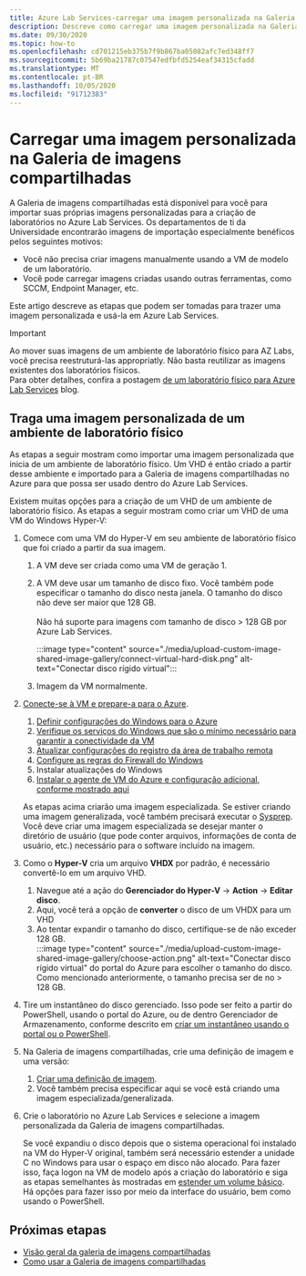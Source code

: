 ```yaml
---
title: Azure Lab Services-carregar uma imagem personalizada na Galeria de imagens compartilhadas
description: Descreve como carregar uma imagem personalizada na Galeria de imagens compartilhadas. Os departamentos de ti da Universidade encontrarão imagens de importação especialmente úteis.
ms.date: 09/30/2020
ms.topic: how-to
ms.openlocfilehash: cd701215eb375b7f9b867ba05082afc7ed348ff7
ms.sourcegitcommit: 5b69ba21787c07547edfbfd5254eaf34315cfadd
ms.translationtype: MT
ms.contentlocale: pt-BR
ms.lasthandoff: 10/05/2020
ms.locfileid: "91712383"
---
```

# <a name="upload-a-custom-image-to-shared-image-gallery"></a>Carregar uma imagem personalizada na Galeria de imagens compartilhadas

A Galeria de imagens compartilhadas está disponível para você para importar suas próprias imagens personalizadas para a criação de laboratórios no Azure Lab Services. Os departamentos de ti da Universidade encontrarão imagens de importação especialmente benéficos pelos seguintes motivos: 

* Você não precisa criar imagens manualmente usando a VM de modelo de um laboratório.
* Você pode carregar imagens criadas usando outras ferramentas, como SCCM, Endpoint Manager, etc.

Este artigo descreve as etapas que podem ser tomadas para trazer uma imagem personalizada e usá-la em Azure Lab Services. 

> [!IMPORTANT]
> Ao mover suas imagens de um ambiente de laboratório físico para AZ Labs, você precisa reestruturá-las appropriatly. Não basta reutilizar as imagens existentes dos laboratórios físicos. <br/>Para obter detalhes, confira a postagem [de um laboratório físico para Azure Lab Services](https://techcommunity.microsoft.com/t5/azure-lab-services/moving-from-a-physical-lab-to-azure-lab-services/ba-p/1654931) blog.

## <a name="bring-custom-image-from-a-physical-lab-environment"></a>Traga uma imagem personalizada de um ambiente de laboratório físico

As etapas a seguir mostram como importar uma imagem personalizada que inicia de um ambiente de laboratório físico. Um VHD é então criado a partir desse ambiente e importado para a Galeria de imagens compartilhadas no Azure para que possa ser usado dentro do Azure Lab Services.

Existem muitas opções para a criação de um VHD de um ambiente de laboratório físico. As etapas a seguir mostram como criar um VHD de uma VM do Windows Hyper-V:

1. Comece com uma VM do Hyper-V em seu ambiente de laboratório físico que foi criado a partir da sua imagem.
    1. A VM deve ser criada como uma VM de geração 1.
    1. A VM deve usar um tamanho de disco fixo. Você também pode especificar o tamanho do disco nesta janela. O tamanho do disco não deve ser maior que 128 GB.<br/>    
    Não há suporte para imagens com tamanho de disco > 128 GB por Azure Lab Services. 
       
        :::image type="content" source="./media/upload-custom-image-shared-image-gallery/connect-virtual-hard-disk.png" alt-text="Conectar disco rígido virtual":::   
    1. Imagem da VM normalmente.
1. [Conecte-se à VM e prepare-a para o Azure](https://docs.microsoft.com/azure/virtual-machines/windows/prepare-for-upload-vhd-image).
    1. [Definir configurações do Windows para o Azure](https://docs.microsoft.com/azure/virtual-machines/windows/prepare-for-upload-vhd-image#set-windows-configurations-for-azure)
    1. [Verifique os serviços do Windows que são o mínimo necessário para garantir a conectividade da VM](https://docs.microsoft.com/azure/virtual-machines/windows/prepare-for-upload-vhd-image#check-the-windows-services)
    1. [Atualizar configurações do registro da área de trabalho remota](https://docs.microsoft.com/azure/virtual-machines/windows/prepare-for-upload-vhd-image#update-remote-desktop-registry-settings)
    1. [Configure as regras do Firewall do Windows](https://docs.microsoft.com/azure/virtual-machines/windows/prepare-for-upload-vhd-image#configure-windows-firewall-rules)
    1. Instalar atualizações do Windows
    1. [Instalar o agente de VM do Azure e configuração adicional, conforme mostrado aqui](https://docs.microsoft.com/azure/virtual-machines/windows/prepare-for-upload-vhd-image#complete-the-recommended-configurations) 
    
    As etapas acima criarão uma imagem especializada. Se estiver criando uma imagem generalizada, você também precisará executar o [Sysprep](https://docs.microsoft.com/azure/virtual-machines/windows/prepare-for-upload-vhd-image#determine-when-to-use-sysprep). <br/>
        Você deve criar uma imagem especializada se desejar manter o diretório de usuário (que pode conter arquivos, informações de conta de usuário, etc.) necessário para o software incluído na imagem.
1. Como o **Hyper-V** cria um arquivo **VHDX** por padrão, é necessário convertê-lo em um arquivo VHD.
    1. Navegue até a ação do **Gerenciador do Hyper-V**  ->  **Action**  ->  **Editar disco**.
    1. Aqui, você terá a opção de **converter** o disco de um VHDX para um VHD
    1. Ao tentar expandir o tamanho do disco, certifique-se de não exceder 128 GB.        
        :::image type="content" source="./media/upload-custom-image-shared-image-gallery/choose-action.png" alt-text="Conectar disco rígido virtual" do portal do Azure para escolher o tamanho do disco. Como mencionado anteriormente, o tamanho precisa ser de no > 128 GB.
1. Tire um instantâneo do disco gerenciado.
    Isso pode ser feito a partir do PowerShell, usando o portal do Azure, ou de dentro Gerenciador de Armazenamento, conforme descrito em [criar um instantâneo usando o portal ou o PowerShell](https://docs.microsoft.com/azure/virtual-machines/windows/snapshot-copy-managed-disk).
1. Na Galeria de imagens compartilhadas, crie uma definição de imagem e uma versão:
    1. [Criar uma definição de imagem](https://docs.microsoft.com/azure/virtual-machines/windows/shared-images-portal#create-an-image-definition).
    1. Você também precisa especificar aqui se você está criando uma imagem especializada/generalizada.
1. Crie o laboratório no Azure Lab Services e selecione a imagem personalizada da Galeria de imagens compartilhadas.

    Se você expandiu o disco depois que o sistema operacional foi instalado na VM do Hyper-V original, também será necessário estender a unidade C no Windows para usar o espaço em disco não alocado. Para fazer isso, faça logon na VM de modelo após a criação do laboratório e siga as etapas semelhantes às mostradas em [estender um volume básico](https://docs.microsoft.com/windows-server/storage/disk-management/extend-a-basic-volume). Há opções para fazer isso por meio da interface do usuário, bem como usando o PowerShell.

## <a name="next-steps"></a>Próximas etapas

* [Visão geral da galeria de imagens compartilhadas](https://docs.microsoft.com/azure/virtual-machines/windows/shared-image-galleries)
* [Como usar a Galeria de imagens compartilhadas](how-to-use-shared-image-gallery.md)
